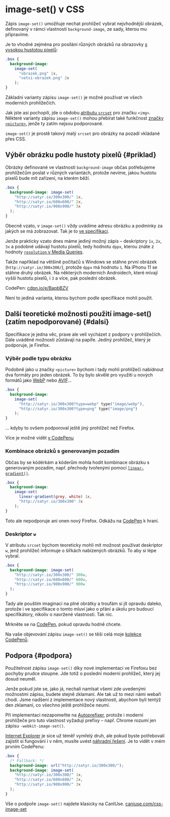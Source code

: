 # image-set() v CSS

Zápis `image-set()` umožňuje nechat prohlížeč vybrat nejvhodnější obrázek, definovaný v rámci vlastnosti `background-image`, ze sady, kterou mu připravíme.

Je to vhodné zejména pro posílání různých obrázků na obrazovky [s vysokou hustotou pixelů](css-pixel.md):

```css
.box {
  background-image: 
    image-set(
      "obrazek.png" 1x,
      "vetsi-obrazek.png" 2x
    );
}
```

Základní varianty zápisu `image-set()` je možné používat ve všech moderních prohlížečích.

Jak jste asi pochopili, jde o obdobu [atributu `srcset`](srcset-sizes.md) pro značku `<img>`. Některé varianty zápisu `image-set()` mohou přebírat také funkčnost [značky `<picture>`](picture.md), jenže ty zatím nejsou podporované.

<!-- AdSnippet -->

`image-set()` je prostě takový malý `srcset` pro obrázky na pozadí vkládané přes CSS.

## Výběr obrázku podle hustoty pixelů {#priklad}

Obrázky definované ve vlastnosti `background-image` občas potřebujeme prohlížečům poslat v různých variantách, protože nevíme, jakou hustotu pixelů bude mít zařízení, na kterém běží.

```css
.box {
  background-image: image-set( 
    "http://satyr‎.io/300x300/" 1x,
    "http://satyr‎.io/600x600/" 2x,
    "http://satyr‎.io/900x900/" 3x
  );
} 
```

Obecně vzato, v `image-set()` vždy uvádíme adresu obrázku a podmínky za jakých se má zobrazovat. Tak je to [ve specifikaci](https://drafts.csswg.org/css-images-4/#image-set-notation).

Jenže prakticky vzato dnes máme jediný možný zápis – deskriptory `1x`, `2x`, `3x` a podobné udávají hustotu pixelů, tedy hodnotu `dppx`, kterou znáte z hodnoty [`resolution` v Media Queries](css3-media-queries.md#detekce-retina-displeju).

Takže například na většině počítačů s Windows se stáhne první obrázek (`http://satyr.‎io/300x300/`), protože `dppx` má hodnotu `1`. Na iPhonu 11 se stáhne druhý obrázek. Na některých moderních Androidech, které mívají vyšší hustotu pixelů, i `3` a více, pak poslední obrázek.

CodePen: [cdpn.io/e/BapbBZV](https://codepen.io/machal/pen/BapbBZV?editors=1100)

Není to jediná varianta, kterou bychom podle specifikace mohli použít.

## Další teoretické možnosti použití image-set() (zatím nepodporované) {#dalsi}

Specifikace je jedna věc, praxe ale velí vycházet z podpory v prohlížečích. Dále uváděné možnosti zůstávají na papíře. Jediný prohlížeč, který je podporuje, je  Firefox.

### Výběr podle typu obrázku

Podobně jako u značky `<picture>` bychom i tady mohli prohlížeči nabídnout dva formáty pro jeden obrázek. To by bylo skvělé pro využití u nových formátů jako [WebP](webp.md) nebo [AVIF](avif.md)…

```css
.box {
  background-image: 
    image-set( 
      "http://satyr‎.io/300x300?type=webp" type("image/webp"),
      "http://satyr‎.io/300x300?type=png" type("image/png")
    );
}
```

… kdyby to ovšem podporoval ještě jiný prohlížeč než Firefox.

Více je možné vidět [v CodePenu](https://codepen.io/machal/pen/ZELPqNY?editors=1100)

### Kombinace obrázků s generovaným pozadím 

Občas by se kódérkám a kóderům mohla hodit kombinace obrázku s generovaným pozadím, např. přechody tvořenými pomocí [`linear-gradient()`](css3-gradients.md).

```css
.box {
  background-image: 
    image-set( 
      linear-gradient(grey, white) 1x,
      "http://satyr‎.io/300x300" 3x 
    );
} 
```

Toto ale nepodporuje ani onen nový Firefox. Odkážu na [CodePen](https://codepen.io/machal/pen/MWJxzYw?editors=1100) k hraní.

### Deskriptor `w`

V atributu `srcset` bychom teoreticky mohli mít možnost používat deskriptor `w`, jenž prohlížeč informuje o šířkách nabízených obrázků. To aby si lépe vybral.

```css
.box {
  background-image: image-set( 
    "http://satyr‎.io/300x300/" 300w,
    "http://satyr‎.io/600x600/" 600w,
    "http://satyr‎.io/900x900/" 900w
  );
} 
```

Tady ale pouštím imaginaci na plné obrátky a troufám si jít opravdu daleko, protože i ve specifikace o tomto mluví jako o přání a úkolu pro budoucí specifikátory, nikoliv o navržené vlastnosti. Tak nic.

Mrkněte se na [CodePen](https://codepen.io/machal/pen/NWdJEqm?editors=1100), pokud opravdu hodně chcete.

<!-- AdSnippet -->

Na vaše objevování zápisu `image-set()` se těší celá moje [kolekce CodePenů](https://codepen.io/collection/dbydGg).

## Podpora {#podpora}

Použitelnost zápisu `image-set()` díky nové implementaci ve Firefoxu bez pochyby  prudce stoupne. Jde totiž o poslední moderní prohlížeč, který jej dosud neuměl.

Jenže pokud jste se, jako já, nechali namlsat všemi zde uvedenými možnostmi zápisu, budete stejně zklamaní. Ale tak už to mezi námi webaři chodí. Jsme nadšení z implementace nový vlastností, abychom byli tentýž den zklamaní, co všechno ještě prohlížeče neumí.

Při implementaci nezapomeňte na [Autoprefixer](autoprefixer.md), protože i moderní prohlížeče pro tuto vlastnost vyžadují prefixy – např. Chrome rozumí jen zápisu `-webkit-image-set()`.

[Internet Explorer](msie.md) je sice už téměř vymřelý druh, ale pokud byste potřebovali zajistit si fungování i v něm, musíte uvést [náhradní řešení](fallback.md). Je to vidět v mém prvním CodePenu:

```css
.box {
  /* Fallback: */
  background-image: url("http://satyr‎.io/300x300/");
  background-image: image-set( 
    "http://satyr‎.io/300x300/" 1x,
    "http://satyr‎.io/600x600/" 2x,
    "http://satyr‎.io/900x900/" 3x
  );
} 
```

Vše o podpoře `image-set()` najdete klasicky na CanIUse. [caniuse.com/css-image-set](https://caniuse.com/css-image-set)

<!-- AdSnippet -->
